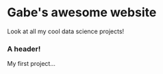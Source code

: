 # Gabe's awesome website

Look at all my cool data science projects!


### A header!

My first project...